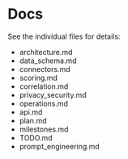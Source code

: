 # Docs

See the individual files for details:
- architecture.md
- data_schema.md
- connectors.md
- scoring.md
- correlation.md
- privacy_security.md
- operations.md
- api.md
- plan.md
- milestones.md
- TODO.md
- prompt_engineering.md
